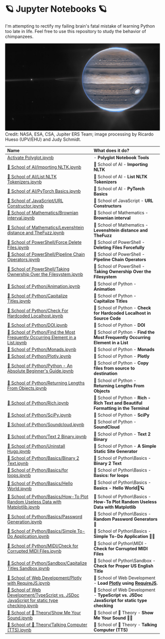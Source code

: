 # 🪐 Jupyter Notebooks 🪐

I'm attempting to rectify my failing brain's fatal mistake of learning Python too late in life. Feel free to use this repository to study the behavior of chimpanzees.

![Jupiter, in all its glory.](https://github.com/ka-de/notebooks/raw/main/Data/jupiter.jpg)
Credit: NASA, ESA, CSA, Jupiter ERS Team; image processing by Ricardo Hueso (UPV/EHU) and Judy Schmidt.

Name | What does it do?
:---|:---
[Activate Polyglot.ipynb](https://github.com/ka-de/notebooks/blob/main/Activate%20Polyglot.ipynb) |  - **Polyglot Notebook Tools**
[🦎 School of AI/Importing NLTK.ipynb](https://github.com/ka-de/notebooks/blob/main/🦎%20School%20of%20AI/Importing%20NLTK.ipynb) | 🦎 School of AI - **Importing NLTK**
[🦎 School of AI/List NLTK Tokenizers.ipynb](https://github.com/ka-de/notebooks/blob/main/🦎%20School%20of%20AI/List%20NLTK%20Tokenizers.ipynb) | 🦎 School of AI - **List NLTK Tokenizers**
[🦎 School of AI/PyTorch Basics.ipynb](https://github.com/ka-de/notebooks/blob/main/🦎%20School%20of%20AI/PyTorch%20Basics.ipynb) | 🦎 School of AI - **PyTorch Basics**
[🦎 School of JavaScript/URL Constructor.ipynb](https://github.com/ka-de/notebooks/blob/main/🦎%20School%20of%20JavaScript/URL%20Constructor.ipynb) | 🦎 School of JavaScript - **URL Constructors**
[🦎 School of Mathematics/Brownian interval.ipynb](https://github.com/ka-de/notebooks/blob/main/🦎%20School%20of%20Mathematics/Brownian%20interval.ipynb) | 🦎 School of Mathematics - **Brownian interval**
[🦎 School of Mathematics/Levenshtein distance and TheFuzz.ipynb](https://github.com/ka-de/notebooks/blob/main/🦎%20School%20of%20Mathematics/Levenshtein%20distance%20and%20TheFuzz.ipynb) | 🦎 School of Mathematics - **Levenshtein distance and TheFuzz**
[🦎 School of PowerShell/Force Delete Files.ipynb](https://github.com/ka-de/notebooks/blob/main/🦎%20School%20of%20PowerShell/Force%20Delete%20Files.ipynb) | 🦎 School of PowerShell - **Deleting Files Forcefully**
[🦎 School of PowerShell/Pipeline Chain Operators.ipynb](https://github.com/ka-de/notebooks/blob/main/🦎%20School%20of%20PowerShell/Pipeline%20Chain%20Operators.ipynb) | 🦎 School of PowerShell - **Pipeline Chain Operators**
[🦎 School of PowerShell/Taking Ownership Over the Filesystem.ipynb](https://github.com/ka-de/notebooks/blob/main/🦎%20School%20of%20PowerShell/Taking%20Ownership%20Over%20the%20Filesystem.ipynb) | 🦎 School of PowerShell - **Taking Ownership Over the Filesystem**
[🦎 School of Python/Animation.ipynb](https://github.com/ka-de/notebooks/blob/main/🦎%20School%20of%20Python/Animation.ipynb) | 🦎 School of Python - **Animation**
[🦎 School of Python/Capitalize Titles.ipynb](https://github.com/ka-de/notebooks/blob/main/🦎%20School%20of%20Python/Capitalize%20Titles.ipynb) | 🦎 School of Python - **Capitalize Titles**
[🦎 School of Python/Check For Hardcoded Localhost.ipynb](https://github.com/ka-de/notebooks/blob/main/🦎%20School%20of%20Python/Check%20For%20Hardcoded%20Localhost.ipynb) | 🦎 School of Python - **Check for Hardcoded Localhost in Source Code**
[🦎 School of Python/DOI.ipynb](https://github.com/ka-de/notebooks/blob/main/🦎%20School%20of%20Python/DOI.ipynb) | 🦎 School of Python - **DOI**
[🦎 School of Python/Find the Most Frequently Occurring Element in a List.ipynb](https://github.com/ka-de/notebooks/blob/main/🦎%20School%20of%20Python/Find%20the%20Most%20Frequently%20Occurring%20Element%20in%20a%20List.ipynb) | 🦎 School of Python - **Find the Most Frequently Occurring Element in a List**
[🦎 School of Python/Monads.ipynb](https://github.com/ka-de/notebooks/blob/main/🦎%20School%20of%20Python/Monads.ipynb) | 🦎 School of Python - **Monads**
[🦎 School of Python/Plotly.ipynb](https://github.com/ka-de/notebooks/blob/main/🦎%20School%20of%20Python/Plotly.ipynb) | 🦎 School of Python - **Plotly**
[🦎 School of Python/Python - An Absolute Beginner's Guide.ipynb](https://github.com/ka-de/notebooks/blob/main/🦎%20School%20of%20Python/Python%20-%20An%20Absolute%20Beginner's%20Guide.ipynb) | 🦎 School of Python - **Copy files from source to destination**
[🦎 School of Python/Returning Lengths From Objects.ipynb](https://github.com/ka-de/notebooks/blob/main/🦎%20School%20of%20Python/Returning%20Lengths%20From%20Objects.ipynb) | 🦎 School of Python - **Returning Lengths From Objects**
[🦎 School of Python/Rich.ipynb](https://github.com/ka-de/notebooks/blob/main/🦎%20School%20of%20Python/Rich.ipynb) | 🦎 School of Python - **Rich - Rich Text and Beautiful Formatting in the Terminal**
[🦎 School of Python/SciPy.ipynb](https://github.com/ka-de/notebooks/blob/main/🦎%20School%20of%20Python/SciPy.ipynb) | 🦎 School of Python - **SciPy**
[🦎 School of Python/Soundcloud.ipynb](https://github.com/ka-de/notebooks/blob/main/🦎%20School%20of%20Python/Soundcloud.ipynb) | 🦎 School of Python - **SoundCloud**
[🦎 School of Python/Text 2 Binary.ipynb](https://github.com/ka-de/notebooks/blob/main/🦎%20School%20of%20Python/Text%202%20Binary.ipynb) | 🦎 School of Python - **Text 2 Binary**
[🦎 School of Python/Uninstall Hugo.ipynb](https://github.com/ka-de/notebooks/blob/main/🦎%20School%20of%20Python/Uninstall%20Hugo.ipynb) | 🦎 School of Python - **A Simple Static Site Generator**
[🦎 School of Python/Basics/Binary 2 Text.ipynb](https://github.com/ka-de/notebooks/blob/main/🦎%20School%20of%20Python/Basics/Binary%202%20Text.ipynb) | 🦎 School of Python\Basics - **Binary 2 Text**
[🦎 School of Python/Basics/for loops.ipynb](https://github.com/ka-de/notebooks/blob/main/🦎%20School%20of%20Python/Basics/for%20loops.ipynb) | 🦎 School of Python\Basics - **Basics: for loops**
[🦎 School of Python/Basics/Hello World.ipynb](https://github.com/ka-de/notebooks/blob/main/🦎%20School%20of%20Python/Basics/Hello%20World.ipynb) | 🦎 School of Python\Basics - **Basics - Hello World👋🪐**
[🦎 School of Python/Basics/How-To Plot Random Useless Data with Matplotlib.ipynb](https://github.com/ka-de/notebooks/blob/main/🦎%20School%20of%20Python/Basics/How-To%20Plot%20Random%20Useless%20Data%20with%20Matplotlib.ipynb) | 🦎 School of Python\Basics - **How-To Plot Random Useless Data with Matplotlib**
[🦎 School of Python/Basics/Password Generation.ipynb](https://github.com/ka-de/notebooks/blob/main/🦎%20School%20of%20Python/Basics/Password%20Generation.ipynb) | 🦎 School of Python\Basics - **Random Password Generators 🔑**
[🦎 School of Python/Basics/Simple To-Do Application.ipynb](https://github.com/ka-de/notebooks/blob/main/🦎%20School%20of%20Python/Basics/Simple%20To-Do%20Application.ipynb) | 🦎 School of Python\Basics - **Simple To-Do Application 📖⏰**
[🦎 School of Python/MIDI/Check for Corrupted MIDI Files.ipynb](https://github.com/ka-de/notebooks/blob/main/🦎%20School%20of%20Python/MIDI/Check%20for%20Corrupted%20MIDI%20Files.ipynb) | 🦎 School of Python\MIDI - **Check for Corrupted MIDI Files**
[🦎 School of Python/Sandbox/Capitalize Titles Sandbox.ipynb](https://github.com/ka-de/notebooks/blob/main/🦎%20School%20of%20Python/Sandbox/Capitalize%20Titles%20Sandbox.ipynb) | 🦎 School of Python\Sandbox - **Check for Proper US English Title**
[🦎 School of Web Development/Plotly with RequireJS.ipynb](https://github.com/ka-de/notebooks/blob/main/🦎%20School%20of%20Web%20Development/Plotly%20with%20RequireJS.ipynb) | 🦎 School of Web Development - **Load [Plotly](https://plotly.com/javascript/) using [RequireJS](https://requirejs.org/).**
[🦎 School of Web Development/TypeScript vs. JSDoc JavaScript for static type checking.ipynb](https://github.com/ka-de/notebooks/blob/main/🦎%20School%20of%20Web%20Development/TypeScript%20vs.%20JSDoc%20JavaScript%20for%20static%20type%20checking.ipynb) | 🦎 School of Web Development - **TypeScript vs. JSDoc JavaScript for static type checking**
[🦎 School of 🎵 Theory/Show Me Your Sound.ipynb](https://github.com/ka-de/notebooks/blob/main/🦎%20School%20of%20🎵%20Theory/Show%20Me%20Your%20Sound.ipynb) | 🦎 School of 🎵 Theory - **Show Me Your Sound 🎵👀**
[🦎 School of 🎵 Theory/Talking Computer (TTS).ipynb](https://github.com/ka-de/notebooks/blob/main/🦎%20School%20of%20🎵%20Theory/Talking%20Computer%20(TTS).ipynb) | 🦎 School of 🎵 Theory - **Talking Computer (TTS)**
